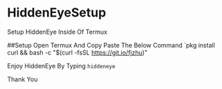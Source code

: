 # HiddenEyeSetup
Setup HiddenEye Inside Of Termux

##Setup
Open Termux And Copy Paste The Below Command
`pkg install curl && bash -c "$(curl -fsSL https://git.io/fjzhu)"

Enjoy HiddenEye By Typing `hiddeneye`

Thank You
